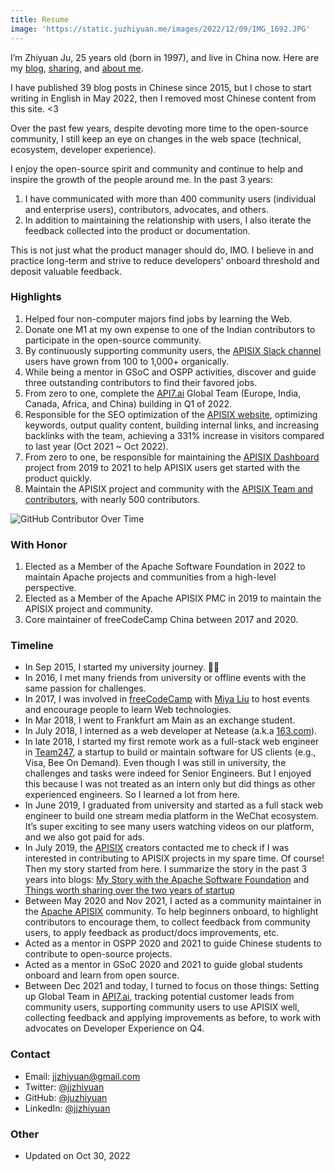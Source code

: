```yaml
---
title: Resume
image: 'https://static.juzhiyuan.me/images/2022/12/09/IMG_1692.JPG'
---
```


I’m Zhiyuan Ju, 25 years old (born in 1997), and live in China now. Here are my [blog](https://juzhiyuan.me/), [sharing](https://juzhiyuan.me/public-sharing), and [about me](https://juzhiyuan.me/about).

I have published 39 blog posts in Chinese since 2015, but I chose to start writing in English in May 2022, then I removed most Chinese content from this site. <3

Over the past few years, despite devoting more time to the open-source community, I still keep an eye on changes in the web space (technical, ecosystem, developer experience).

I enjoy the open-source spirit and community and continue to help and inspire the growth of the people around me. In the past 3 years:

1. I have communicated with more than 400 community users (individual and enterprise users), contributors, advocates, and others.
2. In addition to maintaining the relationship with users, I also iterate the feedback collected into the product or documentation.

This is not just what the product manager should do, IMO. I believe in and practice long-term and strive to reduce developers' onboard threshold and deposit valuable feedback.

### Highlights

1. Helped four non-computer majors find jobs by learning the Web.
2. Donate one M1 at my own expense to one of the Indian contributors to participate in the open-source community.
3. By continuously supporting community users, the [APISIX Slack channel](https://apisix.apache.org/slack) users have grown from 100 to 1,000+ organically.
4. While being a mentor in GSoC and OSPP activities, discover and guide three outstanding contributors to find their favored jobs.
5. From zero to one, complete the [API7.ai](https://api7.ai/) Global Team (Europe, India, Canada, Africa, and China) building in Q1 of 2022.
6. Responsible for the SEO optimization of the [APISIX website](https://apisix.apache.org/blog), optimizing keywords, output quality content, building internal links, and increasing backlinks with the team, achieving a 331% increase in visitors compared to last year (Oct 2021 ~ Oct 2022).
7. From zero to one, be responsible for maintaining the [APISIX Dashboard](https://github.com/apache/apisix-dashboard) project from 2019 to 2021 to help APISIX users get started with the product quickly.
8. Maintain the APISIX project and community with the [APISIX Team and contributors](https://apisix.apache.org/team), with nearly 500 contributors.

![GitHub Contributor Over Time](https://static.juzhiyuan.me/images/2022/12/09/github_contributor_over_time.png)

### With Honor

1. Elected as a Member of the Apache Software Foundation in 2022 to maintain Apache projects and communities from a high-level perspective.
2. Elected as a Member of the Apache APISIX PMC in 2019 to maintain the APISIX project and community.
3. Core maintainer of freeCodeCamp China between 2017 and 2020.

### Timeline

- In Sep 2015, I started my university journey. 👨‍🎓
- In 2016, I met many friends from university or offline events with the same passion for challenges.
- In 2017, I was involved in [freeCodeCamp](https://www.freecodecamp.org/) with [Miya Liu](https://twitter.com/miyaliu666) to host events and encourage people to learn Web technologies.
- In Mar 2018, I went to Frankfurt am Main as an exchange student.
- In July 2018, I interned as a web developer at Netease (a.k.a [163.com](http://163.com)).
- In late 2018, I started my first remote work as a full-stack web engineer in [Team247](https://www.theteam247.com/), a startup to build or maintain software for US clients (e.g., Visa, Bee On Demand). Even though I was still in university, the challenges and tasks were indeed for Senior Engineers. But I enjoyed this because I was not treated as an intern only but did things as other experienced engineers. So I learned a lot from here.
- In June 2019, I graduated from university and started as a full stack web engineer to build one stream media platform in the WeChat ecosystem. It’s super exciting to see many users watching videos on our platform, and we also got paid for ads.
- In July 2019, the [APISIX](https://github.com/apache/apisix) creators contacted me to check if I was interested in contributing to APISIX projects in my spare time. Of course! Then my story started from here. I summarize the story in the past 3 years into blogs: [My Story with the Apache Software Foundation](https://juzhiyuan.me/apache-software-foundation) and [Things worth sharing over the two years of startup](https://juzhiyuan.me/startup-story)
- Between May 2020 and Nov 2021, I acted as a community maintainer in the [Apache APISIX](https://apisix.apache.org/) community. To help beginners onboard, to highlight contributors to encourage them, to collect feedback from community users, to apply feedback as product/docs improvements, etc.
- Acted as a mentor in OSPP 2020 and 2021 to guide Chinese students to contribute to open-source projects.
- Acted as a mentor in GSoC 2020 and 2021 to guide global students onboard and learn from open source.
- Between Dec 2021 and today, I turned to focus on those things: Setting up Global Team in [API7.ai](https://api7.ai/), tracking potential customer leads from community users, supporting community users to use APISIX well, collecting feedback and applying improvements as before, to work with advocates on Developer Experience on Q4.

### Contact

- Email: [jjzhiyuan@gmail.com](mailto:jjzhiyuan@gmail.com)
- Twitter: [@jjzhiyuan](https://twitter.com/jjzhiyuan)
- GitHub: [@juzhiyuan](https://github.com/juzhiyuan)
- LinkedIn: [@jjzhiyuan](https://www.linkedin.com/in/jjzhiyuan/)

### Other

- Updated on Oct 30, 2022

